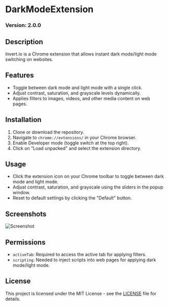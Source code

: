 # DarkModeExtension

### Version: 2.0.0

## Description
Invert.io is a Chrome extension that allows instant dark mode/light mode switching on websites.

## Features
- Toggle between dark mode and light mode with a single click.
- Adjust contrast, saturation, and grayscale levels dynamically.
- Applies filters to images, videos, and other media content on web pages.

## Installation
1. Clone or download the repository.
2. Navigate to `chrome://extensions/` in your Chrome browser.
3. Enable Developer mode (toggle switch at the top right).
4. Click on "Load unpacked" and select the extension directory.

## Usage
- Click the extension icon on your Chrome toolbar to toggle between dark mode and light mode.
- Adjust contrast, saturation, and grayscale using the sliders in the popup window.
- Reset to default settings by clicking the "Default" button.

## Screenshots
![Screenshot](screenshots/screenshot.png)

## Permissions
- `activeTab`: Required to access the active tab for applying filters.
- `scripting`: Needed to inject scripts into web pages for applying dark mode/light mode.

## License
This project is licensed under the MIT License - see the [LICENSE](LICENSE) file for details.
